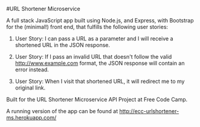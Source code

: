 #URL Shortener Microservice

A full stack JavaScript app built using Node.js, and Express, with Bootstrap for the (minimal!) front end, that fulfills the following user stories:

1. User Story: I can pass a URL as a parameter and I will receive a shortened URL in the JSON response.

2. User Story: If I pass an invalid URL that doesn't follow the valid http://www.example.com format, the JSON response will contain an error instead.

3. User Story: When I visit that shortened URL, it will redirect me to my original link.

Built for the URL Shortener Microservice API Project at Free Code Camp.

A running version of the app can be found at http://ecc-urlshortener-ms.herokuapp.com/
